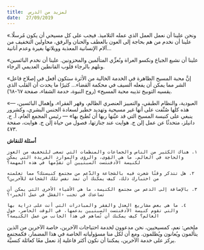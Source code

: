 ```yaml
---
title:  لمزيد من الدرس
date:  27/09/2019
---
```


«ونحن علينا أن نعمل العمل الذي عمله التلاميذ. فيجب على كل مسيحي أن يكون مُرسلًا. علينا أن نخدم من هم بحاجة إلى العون بالعطف والحنان والرفق، محاولين التخفيف من آلام الإنسانية المعذبة وويلاتها بغيرة وعدم أنانية…

«علينا أن نشبع الجياع ونكسو العراة ونُعزِّي المتألمين والمحزونين. علينا أن نخدم البائسين ونلهم بالرجاء قلوب القانطين العديمي الرجاء.

«إنَّ محبة المسيح الظاهرة في الخدمة الخالية من الأثرة ستكون أفعل في إصلاح فاعل الشر مما يمكن أن يفعله السيف في محكمة القضاء… كثيرًا ما يحدث أن القلب الذي يقسيه التوبيخ تذيبه محبة المسيح» (روح النبوة، خدمة الشفاء، صفحة ٦٧-٦٨).

«العبودية، والنظام الطبقي، والتمييز العنصري الظالم، وقهر الفقراء، وإهمال البائسين، — هذه كلها صُنِّفت على أنها غير مسيحية وتهديد خطير لسعادة الجنس البشري، وكشرور ينبغي على كنيسة المسيح التي قد عيَّنها ربها أن تُطيح بها» — رئيس المجمع العام، أ. ج. دانيلز، متحدثًا عن عمل إلن ج. هوايت عند جنازتها، فصول من حياة إلن ج. هوايت، صفحة ٤٧٣.

**أسئلة للنقاش**

`١. هناك الكثير من الناس والجماعات والمنظمات التي تسعى للتخفيف من العوز والحاجة في العالم. ما هي القِوى، والرؤى والموارد الفريدة التي يمكن لكنيسة الأدفنتست السبتيين أن تقدِّمها في هذه المهمة؟`

`٢. هل تتذكر وقتًا شعرت فيه بالشجاعة والدَّعم من مجتمع كنيستك؟ مما تعلمته من اختبارك ذلك، كيف يمكنك أن تمد نفس تلك الشجاعة للآخرين؟`

`٣. بالإضافة إلى الدعم من مجتمع الكنيسة، ما هي الأشياء الأخرى التي يمكن أن تساعدك في تجنب ‹الفشل في عمل الخير›؟`

`٤. ما هي بعض مشاريع العدل والفقر والمبادرات التي أنت على دراية بها والتي تقوم كنيسة الأدفنتست السبتيين بدعمها، في الوقت الحاضر، حول العالم؟ كيف يمكنك أن تُساهم في هذا الجانب من عمل الكنيسة؟`

ملخص: نعم، كمسيحيين، نحن مدعوون لخدمة احتياجات الآخرين، خاصة الآخرين من الذين يتألمون ويُعانون ويُظلمون. ومع أن لكل منا مسؤولياته الخاصة في هذا المضمار، فكمجتمع يركز على خدمة الآخرين، يمكننا أن نكون أكثر فاعلية إذ نعمل معًا كعائلة كنسيَّة.